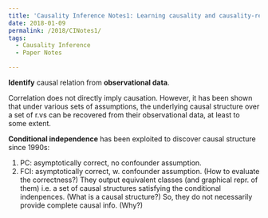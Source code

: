```yaml
---
title: 'Causality Inference Notes1: Learning causality and causality-related learning: some recent progress'
date: 2018-01-09
permalink: /2018/CINotes1/
tags:
  - Causality Inference
  - Paper Notes

---
```

**Identify** causal relation from **observational data**.

Correlation does not directly imply causation. 
However, 
it has been shown that under various sets of assumptions, 
the underlying causal structure over a set of r.vs can be recovered from their observational data,
at least to some extent.

**Conditional independence** has been exploited to discover causal structure since 1990s:
1. PC: asymptotically correct, no confounder assumption.
2. FCI: asymptotically correct, w. confounder assumption.
(How to evaluate the correctness?)
They output equivalent classes (and graphical repr. of them)
i.e. a set of causal structures satisfying the conditional indenpences.
(What is a causal structure?)
So, they do not necessarily provide complete causal info.
(Why?)


